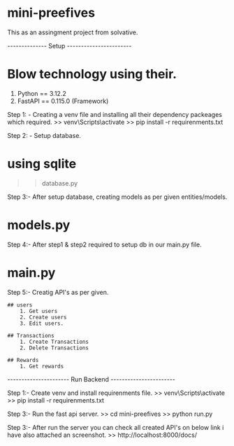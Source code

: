 # mini-preefives
This as an assingment project from solvative.

-------------- Setup -----------------------
# Blow technology using their.
1. Python == 3.12.2
2. FastAPI == 0.115.0 (Framework)

Step 1: - Creating a venv file and installing all their dependency packeages which required.
    >> venv\Scripts\activate
    >> pip install -r requirenments.txt


Step 2: - Setup database.
# using sqlite
 >> database.py

Step 3:- After setup database, creating models as per given entities/models.
# models.py


Step 4:- After step1 & step2 required to setup db in our main.py file.
# main.py


Step 5:- Creatig API's as per given.

    ## users
        1. Get users
        2. Create users
        3. Edit users.

    ## Transactions
        1. Create Transactions
        2. Delete Transactions

    ## Rewards
        1. Get rewards


---------------------- Run Backend -----------------------

Step 1:- Create venv and install requirenments file.
    >> venv\Scripts\activate
    >> pip install -r requirenments.txt


Step 3:- Run the fast api server.
    >> cd mini-preefives
    >> python run.py

Step 3:- After run the server you can check all created API's on below link i have also attached an screenshot.
    >> http://localhost:8000/docs/




